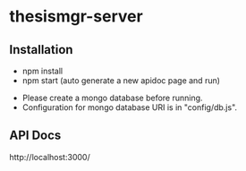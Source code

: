 # thesismgr-server

## Installation
  - npm install
  - npm start (auto generate a new apidoc page and run)
  
  + Please create a mongo database before running. 
  + Configuration for mongo database URI is in "config/db.js".
  
## API Docs
  http://localhost:3000/
